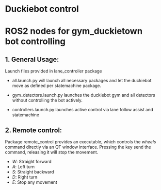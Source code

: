 # Duckiebot control
ROS2 nodes for gym_duckietown bot controlling
===

**1. General Usage:**
------------------

Launch files provided in lane_controller package

* all.launch.py will launch all necessary packages and let the duckiebot move as defined per statemachine package.

* gym_detectors.launch.py launches the duckiebot gym and all detectors without controlling the bot actively.

* controllers.launch.py launches active control via lane follow assist and statemachine

**2. Remote control:**
------------------

Package remote_control provides an executable, which controls the _wheels_ command directly via an QT window interface.
Pressing the key send the command, releasing it will stop the movement.
* _W_: Straight forward
* _A_: Left turn
* _S_: Straight backward
* _D_: Right turn
* _E_: Stop any movement
